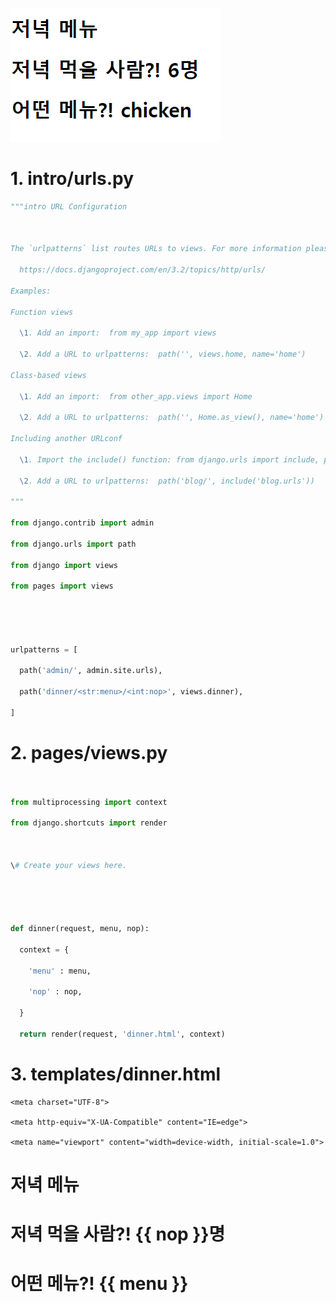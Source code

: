 

![image-20220304020716494](workshop.assets/image-20220304020716494.png)

# 1. intro/urls.py

```python
"""intro URL Configuration



The `urlpatterns` list routes URLs to views. For more information please see:

  https://docs.djangoproject.com/en/3.2/topics/http/urls/

Examples:

Function views

  \1. Add an import:  from my_app import views

  \2. Add a URL to urlpatterns:  path('', views.home, name='home')

Class-based views

  \1. Add an import:  from other_app.views import Home

  \2. Add a URL to urlpatterns:  path('', Home.as_view(), name='home')

Including another URLconf

  \1. Import the include() function: from django.urls import include, path

  \2. Add a URL to urlpatterns:  path('blog/', include('blog.urls'))

"""

from django.contrib import admin

from django.urls import path

from django import views

from pages import views





urlpatterns = [

  path('admin/', admin.site.urls),

  path('dinner/<str:menu>/<int:nop>', views.dinner),

]
```





# 2. pages/views.py

```python


from multiprocessing import context

from django.shortcuts import render



\# Create your views here.





def dinner(request, menu, nop):

  context = {

​    'menu' : menu,

​    'nop' : nop,

  }

  return render(request, 'dinner.html', context)
```





# 3. templates/dinner.html

<!DOCTYPE html>

<html lang="en">

<head>

    <meta charset="UTF-8">
    
    <meta http-equiv="X-UA-Compatible" content="IE=edge">
    
    <meta name="viewport" content="width=device-width, initial-scale=1.0">

  <title>Document</title>

</head>

<body>

  <h1>저녁 메뉴</h1>

  <h1>저녁 먹을 사람?! {{ nop }}명</h1>

  <h1>어떤 메뉴?! {{ menu }}</h1>

</body>

</html>